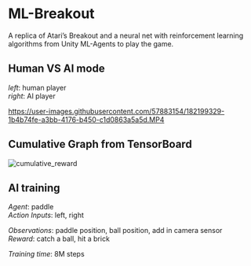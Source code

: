 # ML-Breakout
A replica of Atari’s Breakout and a neural net with reinforcement learning algorithms from Unity ML-Agents to play the game.

## Human VS AI mode
  *left*:   human player <br />
  *right*:  AI player

https://user-images.githubusercontent.com/57883154/182199329-1b4b74fe-a3bb-4176-b450-c1d0863a5a5d.MP4

## Cumulative Graph from TensorBoard

![cumulative_reward](https://user-images.githubusercontent.com/57883154/182199590-02c7e9e1-8a6a-4682-aabc-e057cd222a42.png)

## AI training

  *Agent*: paddle <br />
  *Action Inputs*: left, right <br />
  
  *Observations*: paddle position, ball position, add in camera sensor <br />
  *Reward*: catch a ball, hit a brick <br />
  
  *Training time*: 8M steps <br />
  
  


